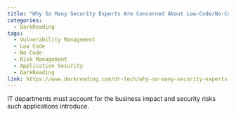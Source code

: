 ```yaml
---
title: "Why So Many Security Experts Are Concerned About Low-Code/No-Code Apps"
categories:
  - DarkReading
tags:
  - Vulnerability Management
  - Low Code
  - No Code
  - Risk Management
  - Application Security
  - DarkReading
link: https://www.darkreading.com/dr-tech/why-so-many-security-experts-are-concerned-about-low-code-no-code-apps
---
```


IT departments must account for the business impact and security risks such applications introduce.
